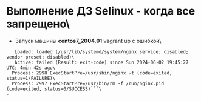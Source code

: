# Выполнение ДЗ Selinux - когда все запрещено\
- Запуск машины **centos7_2004.01** vagrant up с ошибкой\ 
``` nginx.service - The nginx HTTP and reverse proxy server\
   Loaded: loaded (/usr/lib/systemd/system/nginx.service; disabled; vendor preset: disabled)\
   Active: failed (Result: exit-code) since Sun 2024-06-02 19:45:27 UTC; 4min 42s ago\
  Process: 2998 ExecStartPre=/usr/sbin/nginx -t (code=exited, status=1/FAILURE)\
  Process: 2997 ExecStartPre=/usr/bin/rm -f /run/nginx.pid (code=exited, status=0/SUCCESS)```\
-
